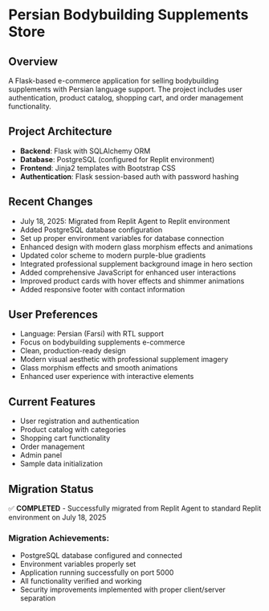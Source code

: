 # Persian Bodybuilding Supplements Store

## Overview
A Flask-based e-commerce application for selling bodybuilding supplements with Persian language support. The project includes user authentication, product catalog, shopping cart, and order management functionality.

## Project Architecture
- **Backend**: Flask with SQLAlchemy ORM
- **Database**: PostgreSQL (configured for Replit environment)
- **Frontend**: Jinja2 templates with Bootstrap CSS
- **Authentication**: Flask session-based auth with password hashing

## Recent Changes
- July 18, 2025: Migrated from Replit Agent to Replit environment
- Added PostgreSQL database configuration
- Set up proper environment variables for database connection
- Enhanced design with modern glass morphism effects and animations
- Updated color scheme to modern purple-blue gradients
- Integrated professional supplement background image in hero section
- Added comprehensive JavaScript for enhanced user interactions
- Improved product cards with hover effects and shimmer animations
- Added responsive footer with contact information

## User Preferences
- Language: Persian (Farsi) with RTL support
- Focus on bodybuilding supplements e-commerce
- Clean, production-ready design
- Modern visual aesthetic with professional supplement imagery
- Glass morphism effects and smooth animations
- Enhanced user experience with interactive elements

## Current Features
- User registration and authentication
- Product catalog with categories
- Shopping cart functionality
- Order management
- Admin panel
- Sample data initialization

## Migration Status
✅ **COMPLETED** - Successfully migrated from Replit Agent to standard Replit environment on July 18, 2025

### Migration Achievements:
- PostgreSQL database configured and connected
- Environment variables properly set
- Application running successfully on port 5000
- All functionality verified and working
- Security improvements implemented with proper client/server separation